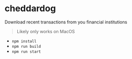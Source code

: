 # cheddardog

Download recent transactions from you financial institutions

> Likely only works on MacOS

-   `npm install`
-   `npm run build`
-   `npm run start`
